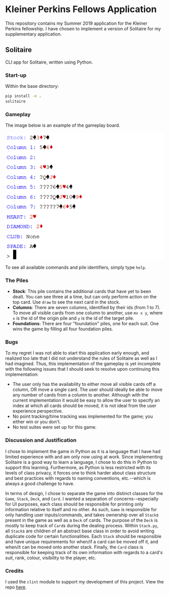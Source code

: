 # Kleiner Perkins Fellows Application

This repository contains my Summer 2019 application for the Kleiner Perkins fellowship.  I have chosen to implement a 
version of Solitaire for my supplementary application.

## Solitaire

CLI app for Solitaire, written using Python. 

### Start-up

Within the base directory:
```bash
pip install -e .
solitaire
```

### Gameplay

The image below is an example of the gameplay board.

![](./board.PNG)

To see all available commands and pile identifiers, simply type `help`.

### The Piles
- **Stock**: This pile contains the additional cards that have yet to been dealt.  You can see three at a time, but can
only perform action on the top card.  Use `draw` to see the next card in the stock.
- **Columns**: There are seven columns, identified by their ids (from 1 to 7).  To move all visible cards
from one column to another, use `mv x y`, where `x` is the id of the origin pile
and `y` is the id of the target pile.
- **Foundations**: There are four "foundation" piles, one for each suit.
One wins the game by filling all four foundation piles.

### Bugs
To my regret I was not able to start this application early enough, and realized too late that I did not understand the
rules of Solitaire as well as I had imagined.  Thus, this implementation of the gameplay is yet incomplete with the 
following issues that I should seek to resolve upon continuing this implementation:
- The user only has the availability to either move all visible cards off a column, OR move a single card.
The user should ideally be able to move any number of cards from a column to another. 
Although with the current implementation it would be easy to allow the user to specify an index at which all cards
should be moved, it is not ideal from the user experience perspective.
- No point tracking/time tracking was implemented for the game; you either win or you don't.
- No test suites were set up for this game.  

### Discussion and Justification
I chose to implement the game in Python as it is a language that I have had limited experience with and am only now 
using at work.  Since implementing Solitaire is a good way to learn a language, I chose to do this in Python to support
this learning.  Furthermore, as Python is less restricted with its levels of class privacy, it forces one to think 
harder about class structure and best practices with regards to naming conventions, etc.--which is always a good 
challenge to have.

In terms of design, I chose to separate the game into distinct classes for the `Game`, `Stack`, `Deck`, and `Card`.  I
wanted a separation of concerns--especially for UI purposes, each class should be responsible for printing only 
information relative to itself and no other.  As such, `Game` is responsible for only handling user inputs/commands, and 
takes ownership over all `Stack`s present in the game as well as a `Deck` of cards.  The purpose of the `Deck` is mostly
to keep track of `Card`s during the dealing process.  Within `Stack.py`, all `Stack`s are children of an abstract base
class in order to avoid writing duplicate code for certain functionalities.  Each `Stack` should be responsible and have 
unique requirements for when/if a card can be moved off it, and when/it can be moved onto another stack.  Finally, the 
`Card` class is responsible for keeping track of its own information with regards to a card's suit, rank, colour,
visibility to the player, etc.

### Credits
I used the `clint` module to support my development of this project.  View the repo [here](https://github.com/kennethreitz/clint).